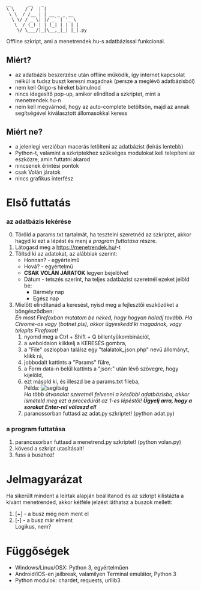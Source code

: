     __      __   _             
    \ \    / /  | |            
     \ \  / /__ | | __ _ _ __  
      \ \/ / _ \| |/ _` | '_ \ 
       \  / (_) | | (_| | | | |
        \/ \___/|_|\__,_|_| |_|.py

Offline szkript, ami a menetrendek.hu-s adatbázissal funkcionál.

## Miért?
+ az adatbázis beszerzése után offline működik, így internet kapcsolat nélkül is tudsz buszt keresni magadnak (persze a meglévő adatbázisból)
+ nem kell Origo-s híreket bámulnod
+ nincs idegesítő pop-up, amikor elindítod a szkriptet, mint a menetrendek.hu-n
+ nem kell megvárnod, hogy az auto-complete betöltsön, majd az annak segítségével kiválasztott állomasokkal keress

## Miért ne?
- a jelenlegi verzióban macerás letölteni az adatbázist (leírás lentebb)
- Python-t, valamint a szkriptekhez szükséges modulokat kell telepíteni az eszközre, amin futtatni akarod 
- nincsenek érintési pontok
- csak Volán járatok
- nincs grafikus interfész

# Első futtatás

### az adatbázis lekérése
0. Töröld a params.txt tartalmát, ha tesztelni szeretnéd az szkriptet, akkor hagyd ki ezt a lépést és menj a *program futtatása* részre.
1. Látogasd meg a <https://menetrendek.hu/>-t
2. Töltsd ki az adatokat, az alábbiak szerint:
   * Honnan? - egyértelmű
   * Hová? - egyértelmű
   * **CSAK VOLÁN JÁRATOK** legyen bejelölve!
   * Dátum - tetszés szerint, ha teljes adatbázist szeretnél ezeket jelöld be:
     * Bármely nap
     * Egész nap
3. Mielőtt elindítanád a keresést, nyisd meg a fejlesztői eszközöket a böngésződben:
<br>*Én most Firefoxban mutatom be neked, hogy hogyan haladj tovább. Ha Chrome-os vagy (botnet pls), akkor ügyeskedd ki magadnak, vagy telepíts Firefoxot!*
   1. nyomd meg a Ctrl + Shift + Q billentyűkombinációt,
   2. a weboldalon klikkelj a KERESÉS gombra,
   3. a "File" oszlopban találsz egy "talalatok_json.php" nevű állományt, klikk rá,
   4. jobbodalt kattints a "Params" fülre,
   5. a Form data-n belül kattints a "json:" után lévő szövegre, hogy kijelöld,
   6. ezt másold ki, és illeszd be a params.txt fileba,
   <br>Példa:
   ![segítség](https://raw.githubusercontent.com/b9nc9/menetrendek/master/segitseg.png)
   <br>*Ha több útvonalat szeretnél felvenni a későbbi adatbázisba, akkor ismételd meg ezt a procedúrát az 1-es lépéstől! **Ügyelj arra, hogy a sorokat Enter-rel válaszd el!***
   7. parancssorban futtasd az adat.py szkriptet! (python adat.py)

### a program futtatása
1. parancssorban futtasd a menetrend.py szkriptet! (python volan.py)
2. kövesd a szkript utasításait!
3. fuss a buszhoz!

# Jelmagyarázat
Ha sikerült mindent a leírtak alapján beállítanod és az szkript kilistázta a kívánt menetrended, akkor kétféle jelzést láthatsz a buszok mellett:
1. [+] - a busz még nem ment el
2. [-] - a busz már elment
<br>Logikus, nem?

# Függőségek
* Windows/Linux/OSX: Python 3, egyértelműen
* Android/iOS-en jailbreak, valamilyen Terminal emulátor, Python 3
* Python modulok: chardet, requests, urllib3

   
